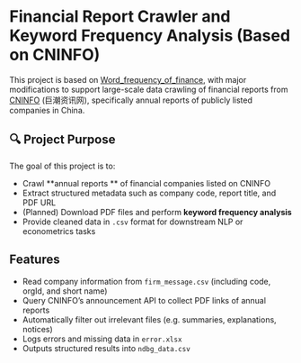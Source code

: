 # Financial Report Crawler and Keyword Frequency Analysis (Based on CNINFO)

This project is based on [Word_frequency_of_finance](https://github.com/rongzhiy/Word_frequency_of_finance), with major modifications to support large-scale data crawling of financial reports from [CNINFO](http://www.cninfo.com.cn/) (巨潮资讯网), specifically annual reports of publicly listed companies in China.

## 🔍 Project Purpose

The goal of this project is to:

- Crawl **annual reports ** of financial companies listed on CNINFO
- Extract structured metadata such as company code, report title, and PDF URL
- (Planned) Download PDF files and perform **keyword frequency analysis**
- Provide cleaned data in `.csv` format for downstream NLP or econometrics tasks

## Features

- Read company information from `firm_message.csv` (including code, orgId, and short name)
- Query CNINFO’s announcement API to collect PDF links of annual reports
- Automatically filter out irrelevant files (e.g. summaries, explanations, notices)
- Logs errors and missing data in `error.xlsx`
- Outputs structured results into  `ndbg_data.csv`

